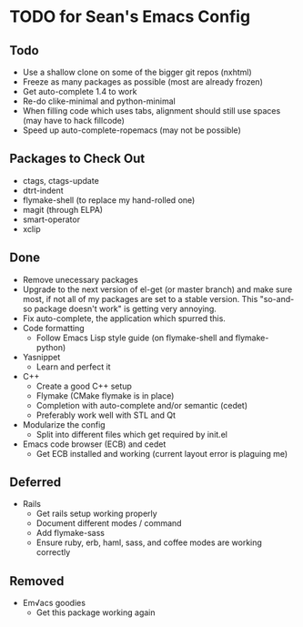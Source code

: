 TODO for Sean's Emacs Config
============================

Todo
----

* Use a shallow clone on some of the bigger git repos (nxhtml)
* Freeze as many packages as possible (most are already frozen)
* Get auto-complete 1.4 to work
* Re-do clike-minimal and python-minimal
* When filling code which uses tabs, alignment should still use spaces (may have
  to hack fillcode)
* Speed up auto-complete-ropemacs (may not be possible)

Packages to Check Out
---------------------

* ctags, ctags-update
* dtrt-indent
* flymake-shell (to replace my hand-rolled one)
* magit (through ELPA)
* smart-operator
* xclip

Done
----

* Remove unecessary packages
* Upgrade to the next version of el-get (or master branch) and make sure most,
  if not all of my packages are set to a stable version. This "so-and-so package
  doesn't work" is getting very annoying.
* Fix auto-complete, the application which spurred this.
* Code formatting
	* Follow Emacs Lisp style guide (on flymake-shell and flymake-python)
* Yasnippet
	* Learn and perfect it
* C++
	* Create a good C++ setup
	* Flymake (CMake flymake is in place)
	* Completion with auto-complete and/or semantic (cedet)
	* Preferably work well with STL and Qt
* Modularize the config
    * Split into different files which get required by init.el
* Emacs code browser (ECB) and cedet
    * Get ECB installed and working (current layout error is plaguing me)

Deferred
--------

* Rails
	* Get rails setup working properly
	* Document different modes / command
	* Add flymake-sass
	* Ensure ruby, erb, haml, sass, and coffee modes are working correctly

Removed
-------

* Em√acs goodies
	* Get this package working again
